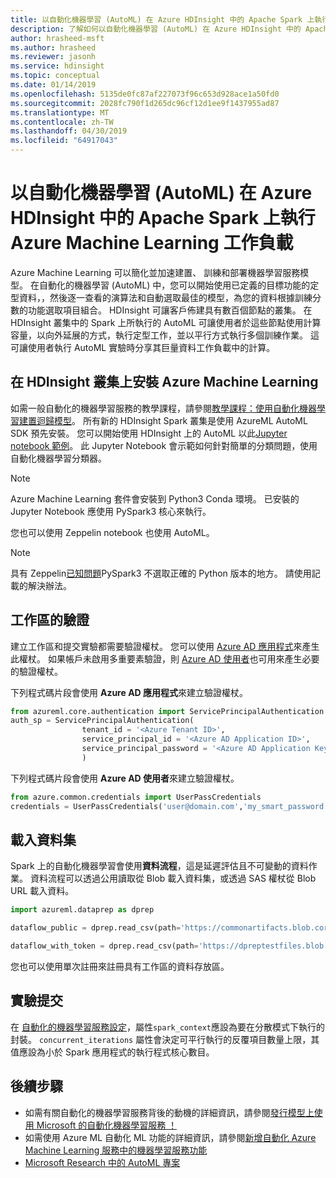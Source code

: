 ```yaml
---
title: 以自動化機器學習 (AutoML) 在 Azure HDInsight 中的 Apache Spark 上執行 Azure Machine Learning 工作負載
description: 了解如何以自動化機器學習 (AutoML) 在 Azure HDInsight 中的 Apache Spark 上執行 Azure Machine Learning 工作負載。
author: hrasheed-msft
ms.author: hrasheed
ms.reviewer: jasonh
ms.service: hdinsight
ms.topic: conceptual
ms.date: 01/14/2019
ms.openlocfilehash: 5135de0fc87af227073f96c653d928ace1a50fd0
ms.sourcegitcommit: 2028fc790f1d265dc96cf12d1ee9f1437955ad87
ms.translationtype: MT
ms.contentlocale: zh-TW
ms.lasthandoff: 04/30/2019
ms.locfileid: "64917043"
---
```

# <a name="run-azure-machine-learning-workloads-with-automated-machine-learning-automl-on-apache-spark-in-azure-hdinsight"></a>以自動化機器學習 (AutoML) 在 Azure HDInsight 中的 Apache Spark 上執行 Azure Machine Learning 工作負載

Azure Machine Learning 可以簡化並加速建置、 訓練和部署機器學習服務模型。 在自動化的機器學習 (AutoML) 中，您可以開始使用已定義的目標功能的定型資料，，然後逐一查看的演算法和自動選取最佳的模型，為您的資料根據訓練分數的功能選取項目組合。 HDInsight 可讓客戶佈建具有數百個節點的叢集。 在 HDInsight 叢集中的 Spark 上所執行的 AutoML 可讓使用者於這些節點使用計算容量，以向外延展的方式，執行定型工作，並以平行方式執行多個訓練作業。 這可讓使用者執行 AutoML 實驗時分享其巨量資料工作負載中的計算。
 

## <a name="install-azure-machine-learning-on-an-hdinsight-cluster"></a>在 HDInsight 叢集上安裝 Azure Machine Learning

如需一般自動化的機器學習服務的教學課程，請參閱[教學課程：使用自動化機器學習建置迴歸模型](../../machine-learning/service/tutorial-auto-train-models.md)。
所有新的 HDInsight Spark 叢集是使用 AzureML AutoML SDK 預先安裝。 您可以開始使用 HDInsight 上的 AutoML 以此[Jupyter notebook 範例](https://github.com/Azure/MachineLearningNotebooks/tree/master/how-to-use-azureml/azure-hdi)。 此 Jupyter Notebook 會示範如何針對簡單的分類問題，使用自動化機器學習分類器。

> [!Note]
> Azure Machine Learning 套件會安裝到 Python3 Conda 環境。 已安裝的 Jupyter Notebook 應使用 PySpark3 核心來執行。

您也可以使用 Zeppelin notebook 也使用 AutoML。

> [!Note]
> 具有 Zeppelin[已知問題](https://community.hortonworks.com/content/supportkb/207822/the-livypyspark3-interpreter-uses-python-2-instead.html)PySpark3 不選取正確的 Python 版本的地方。 請使用記載的解決辦法。

## <a name="authentication-for-workspace"></a>工作區的驗證

建立工作區和提交實驗都需要驗證權杖。 您可以使用 [Azure AD 應用程式](../../active-directory/develop/app-objects-and-service-principals.md)來產生此權杖。 如果帳戶未啟用多重要素驗證，則 [Azure AD 使用者](https://docs.microsoft.com/python/azure/python-sdk-azure-authenticate?view=azure-python)也可用來產生必要的驗證權杖。  

下列程式碼片段會使用 **Azure AD 應用程式**來建立驗證權杖。

```python
from azureml.core.authentication import ServicePrincipalAuthentication
auth_sp = ServicePrincipalAuthentication(
                tenant_id = '<Azure Tenant ID>',
                service_principal_id = '<Azure AD Application ID>',
                service_principal_password = '<Azure AD Application Key>'
                )
```
下列程式碼片段會使用 **Azure AD 使用者**來建立驗證權杖。

```python
from azure.common.credentials import UserPassCredentials
credentials = UserPassCredentials('user@domain.com','my_smart_password')
```

## <a name="loading-dataset"></a>載入資料集

Spark 上的自動化機器學習會使用**資料流程**，這是延遲評估且不可變動的資料作業。  資料流程可以透過公用讀取從 Blob 載入資料集，或透過 SAS 權杖從 Blob URL 載入資料。

```python
import azureml.dataprep as dprep

dataflow_public = dprep.read_csv(path='https://commonartifacts.blob.core.windows.net/automl/UCI_Adult_train.csv')

dataflow_with_token = dprep.read_csv(path='https://dpreptestfiles.blob.core.windows.net/testfiles/read_csv_duplicate_headers.csv?st=2018-06-15T23%3A01%3A42Z&se=2019-06-16T23%3A01%3A00Z&sp=r&sv=2017-04-17&sr=b&sig=ugQQCmeC2eBamm6ynM7wnI%2BI3TTDTM6z9RPKj4a%2FU6g%3D')
```

您也可以使用單次註冊來註冊具有工作區的資料存放區。

## <a name="experiment-submission"></a>實驗提交

在 [自動化的機器學習服務設定](https://docs.microsoft.com/python/api/azureml-train-automl/azureml.train.automl.automlconfig)，屬性`spark_context`應設為要在分散模式下執行的封裝。 `concurrent_iterations` 屬性會決定可平行執行的反覆項目數量上限，其值應設為小於 Spark 應用程式的執行程式核心數目。

## <a name="next-steps"></a>後續步驟

* 如需有關自動化的機器學習服務背後的動機的詳細資訊，請參閱[發行模型上使用 Microsoft 的自動化機器學習服務 ！](https://azure.microsoft.com/blog/release-models-at-pace-using-microsoft-s-automl/)
* 如需使用 Azure ML 自動化 ML 功能的詳細資訊，請參閱[新增自動化 Azure Machine Learning 服務中的機器學習服務功能](https://azure.microsoft.com/blog/new-automated-machine-learning-capabilities-in-azure-machine-learning-service/)
* [Microsoft Research 中的 AutoML 專案](https://www.microsoft.com/research/project/automl/)

